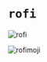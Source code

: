 # `rofi`

![rofi](https://github.com/user-attachments/assets/9a937102-0c29-40c8-a75a-bfddd931d4dd)

![rofimoji](https://github.com/user-attachments/assets/1370d817-e6ee-464f-b743-39ab0656e495)
